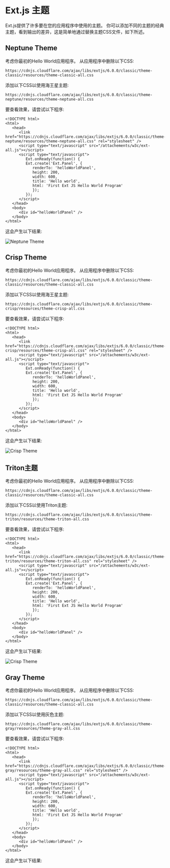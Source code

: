 # Ext.js 主题



Ext.js提供了许多要在您的应用程序中使用的主题。 你可以添加不同的主题的经典主题，看到输出的差异，这是简单地通过替换主题CSS文件，如下所述。

## 

## Neptune Theme

考虑你最初的Hello World应用程序。 从应用程序中删除以下CSS:

```
https://cdnjs.cloudflare.com/ajax/libs/extjs/6.0.0/classic/theme-classic/resources/theme-classic-all.css
```

添加以下CSS以使用海王星主题:

```
https://cdnjs.cloudflare.com/ajax/libs/extjs/6.0.0/classic/theme-neptune/resources/theme-neptune-all.css
```

要查看效果，请尝试以下程序:

```
<!DOCTYPE html>
<html>
   <head>
      <link href="https://cdnjs.cloudflare.com/ajax/libs/extjs/6.0.0/classic/theme-neptune/resources/theme-neptune-all.css" rel="stylesheet" />
      <script type="text/javascript" src="/attachements/w3c/ext-all.js"></script>
      <script type="text/javascript">
         Ext.onReady(function() {
         Ext.create('Ext.Panel', {
            renderTo: 'helloWorldPanel',
            height: 200,
            width: 600,
            title: 'Hello world',
            html: 'First Ext JS Hello World Program'
            });
         });
      </script>
   </head>
   <body>
      <div id="helloWorldPanel" />
   </body>
</html>
```

这会产生以下结果:

![Neptune Theme](https://atts.w3cschool.cn/attachments/image/20170105/1483609268411802.jpg)

## 

## Crisp Theme

考虑你最初的Hello World应用程序。 从应用程序中删除以下CSS:

```
https://cdnjs.cloudflare.com/ajax/libs/extjs/6.0.0/classic/theme-classic/resources/theme-classic-all.css
```

添加以下CSS以使用海王星主题:

```
https://cdnjs.cloudflare.com/ajax/libs/extjs/6.0.0/classic/theme-crisp/resources/theme-crisp-all.css
```

要查看效果，请尝试以下程序:

```
<!DOCTYPE html>
<html>
   <head>
      <link href="https://cdnjs.cloudflare.com/ajax/libs/extjs/6.0.0/classic/theme-crisp/resources/theme-crisp-all.css" rel="stylesheet" />
      <script type="text/javascript" src="/attachements/w3c/ext-all.js"></script>
      <script type="text/javascript">
         Ext.onReady(function() {
         Ext.create('Ext.Panel', {
            renderTo: 'helloWorldPanel',
            height: 200,
            width: 600,
            title: 'Hello world',
            html: 'First Ext JS Hello World Program'
            });
         });
      </script>
   </head>
   <body>
      <div id="helloWorldPanel" />
   </body>
</html>
```

这会产生以下结果:

![Crisp Theme](https://atts.w3cschool.cn/attachments/image/20170105/1483609680289640.jpg)

## Triton主题

考虑你最初的Hello World应用程序。 从应用程序中删除以下CSS:

```
https://cdnjs.cloudflare.com/ajax/libs/extjs/6.0.0/classic/theme-classic/resources/theme-classic-all.css
```

添加以下CSS以使用Triton主题:

```
https://cdnjs.cloudflare.com/ajax/libs/extjs/6.0.0/classic/theme-triton/resources/theme-triton-all.css
```

要查看效果，请尝试以下程序:

```
<!DOCTYPE html>
<html>
   <head>
      <link href="https://cdnjs.cloudflare.com/ajax/libs/extjs/6.0.0/classic/theme-triton/resources/theme-triton-all.css" rel="stylesheet" />
      <script type="text/javascript" src="/attachements/w3c/ext-all.js"></script>
      <script type="text/javascript">
         Ext.onReady(function() {
         Ext.create('Ext.Panel', {
            renderTo: 'helloWorldPanel',
            height: 200,
            width: 600,
            title: 'Hello world',
            html: 'First Ext JS Hello World Program'
            });
         });
      </script>
   </head>
   <body>
      <div id="helloWorldPanel" />
   </body>
</html>
```

这会产生以下结果:

![Crisp Theme](https://atts.w3cschool.cn/attachments/day_170105/201701051746491801.jpg)

## 

## Gray Theme

考虑你最初的Hello World应用程序。 从应用程序中删除以下CSS:

```
https://cdnjs.cloudflare.com/ajax/libs/extjs/6.0.0/classic/theme-classic/resources/theme-classic-all.css
```

添加以下CSS以使用灰色主题:

```
https://cdnjs.cloudflare.com/ajax/libs/extjs/6.0.0/classic/theme-gray/resources/theme-gray-all.css
```

要查看效果，请尝试以下程序:

```
<!DOCTYPE html>
<html>
   <head>
      <link href="https://cdnjs.cloudflare.com/ajax/libs/extjs/6.0.0/classic/theme-gray/resources/theme-gray-all.css" rel="stylesheet" />
      <script type="text/javascript" src="/attachements/w3c/ext-all.js"></script>
      <script type="text/javascript">
         Ext.onReady(function() {
         Ext.create('Ext.Panel', {
            renderTo: 'helloWorldPanel',
            height: 200,
            width: 600,
            title: 'Hello world',
            html: 'First Ext JS Hello World Program'
            });
         });
      </script>
   </head>
   <body>
      <div id="helloWorldPanel" />
   </body>
</html>
```

这会产生以下结果: